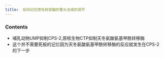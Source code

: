 ```yaml
---
title:  如何记忆嘧啶核苷酸的重头合成的调节
--- 
```


### Contents
- 哺乳动物UMP抑制CPS-2,原核生物CTP抑制天冬氨酸氨基甲酰转移酶
- 这个并不需要死板的记忆因为天冬氨酸氨基甲酰转移酶的反应就发生在CPS-2的下一步
